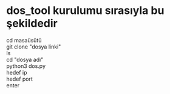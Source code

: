 # dos_tool kurulumu sırasıyla bu şekildedir
cd masaüsütü <br>
git clone "dosya linki"<br>
ls<br>
cd "dosya adı"<br>
python3 dos.py<br>
hedef ip<br>
hedef port<br>
enter
